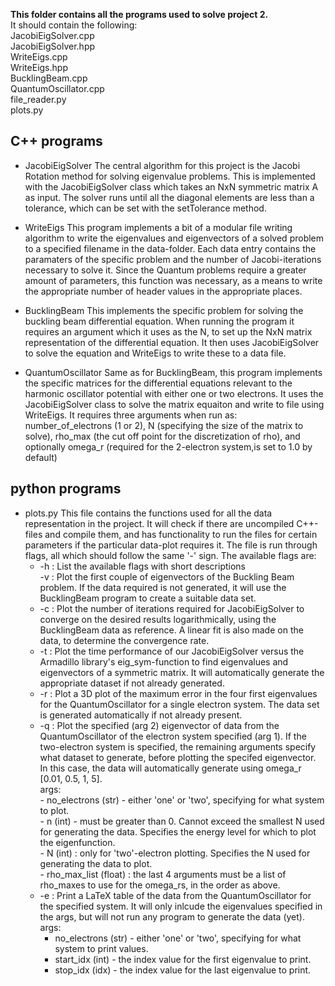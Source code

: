 **This folder contains all the programs used to solve project 2.**  
It should contain the following:  
JacobiEigSolver.cpp  
JacobiEigSolver.hpp  
WriteEigs.cpp  
WriteEigs.hpp  
BucklingBeam.cpp  
QuantumOscillator.cpp  
file_reader.py  
plots.py

## C++ programs
- JacobiEigSolver
The central algorithm for this project is the Jacobi Rotation method for
solving eigenvalue problems. This is implemented with the
JacobiEigSolver class which takes an NxN symmetric matrix A as input.
The solver runs until all the diagonal elements are less than a
tolerance, which can be set with the setTolerance method.

- WriteEigs
This program implements a bit of a modular file writing algorithm to
write the eigenvalues and eigenvectors of a solved problem to a
specified filename in the data-folder. Each data entry contains the
paramaters of the specific problem and the number of Jacobi-iterations
necessary to solve it. Since the Quantum problems require a greater
amount of parameters, this function was necessary, as a means to write
the appropriate number of header values in the appropriate places.

- BucklingBeam
This implements the specific problem for solving the buckling beam
differential equation. When running the program it requires an argument
which it uses as the N, to set up the NxN matrix representation of the
differential equation. It then uses JacobiEigSolver to solve the
equation and WriteEigs to write these to a data file.

- QuantumOscillator
Same as for BucklingBeam, this program implements the specific matrices
for the differential equations relevant to the harmonic oscillator
potential with either one or two electrons. It uses the JacobiEigSolver
class to solve the matrix equaiton and write to file using WriteEigs.
It requires three arguments when run as: number_of_electrons (1 or 2), N
(specifying the size of the matrix to solve), rho_max (the cut off
point for the discretization of rho), and optionally omega_r (required
for the 2-electron system,is set to 1.0 by default)


## python programs
- plots.py
This file contains the functions used for all the data representation in
the project. It will check if there are uncompiled C++-files and compile
them, and has functionality to run the files for certain parameters if
the particular data-plot requires it.
The file is run through flags, all which should follow the same '-'
sign. The available flags are:  
    * -h : List the available flags with short descriptions  
    -v : Plot the first couple of eigenvectors of the Buckling Beam
         problem. If the data required is not generated, it will use the
         BucklingBeam program to create a suitable data set.  
    * -c : Plot the number of iterations required for JacobiEigSolver to
         converge on the desired results logarithmically, using the
         BucklingBeam data as reference. A linear fit is also made on the
         data, to determine the convergence rate.  
    * -t : Plot the time performance of our JacobiEigSolver versus the
         Armadillo library's eig_sym-function to find eigenvalues and
         eigenvectors of a symmetric matrix. It will automatically
         generate the appropriate dataset if not already generated.  
    * -r : Plot a 3D plot of the maximum error in the four first
         eigenvalues for the QuantumOscillator for a single electron
         system. The data set is generated automatically if not already
         present.  
    * -q : Plot the specified (arg 2) eigenvector of data from the
         QuantumOscillator of the electron system specified (arg 1).
         If the two-electron system is specified, the remaining arguments
         specify what dataset to generate, before plotting the specifed
         eigenvector. In this case, the data will automatically generate
         using omega_r [0.01, 0.5, 1, 5].  
         args:  
            - no_electrons (str) - either 'one' or 'two', specifying for
                what system to plot.  
            - n (int) - must be greater than 0. Cannot exceed the smallest
                N used for generating the data. Specifies the energy
                level for which to plot the eigenfunction.  
            - N (int) : only for 'two'-electron plotting. Specifies the
                N used for generating the data to plot.  
            - rho_max_list (float) : the last 4 arguments must be a list
                of rho_maxes to use for the omega_rs, in the order as
                above.  
    * -e : Print a LaTeX table of the data from the QuantumOscillator for
         the specified system. It will only inlcude the eigenvalues
         specified in the args, but will not run any program to generate
         the data (yet).  
         args:  
        - no_electrons (str) - either 'one' or 'two', specifying for
                what system to print values.  
        - start_idx (int) - the index value for the first eigenvalue to
                print.  
        - stop_idx (idx) - the index value for the last eigenvalue to
                print.  
